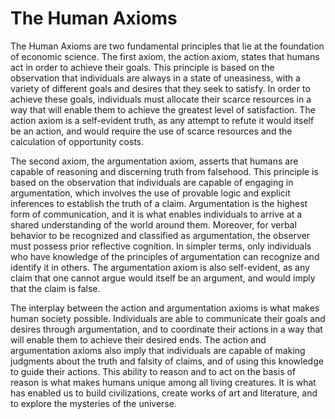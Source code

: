 # The Human Axioms

The Human Axioms are two fundamental principles that lie at the foundation of economic science. The first axiom, the action axiom, states that humans act in order to achieve their goals. This principle is based on the observation that individuals are always in a state of uneasiness, with a variety of different goals and desires that they seek to satisfy. In order to achieve these goals, individuals must allocate their scarce resources in a way that will enable them to achieve the greatest level of satisfaction. The action axiom is a self-evident truth, as any attempt to refute it would itself be an action, and would require the use of scarce resources and the calculation of opportunity costs.

The second axiom, the argumentation axiom, asserts that humans are capable of reasoning and discerning truth from falsehood. This principle is based on the observation that individuals are capable of engaging in argumentation, which involves the use of provable logic and explicit inferences to establish the truth of a claim. Argumentation is the highest form of communication, and it is what enables individuals to arrive at a shared understanding of the world around them. Moreover, for verbal behavior to be recognized and classified as argumentation, the observer must possess prior reflective cognition. In simpler terms, only individuals who have knowledge of the principles of argumentation can recognize and identify it in others. The argumentation axiom is also self-evident, as any claim that one cannot argue would itself be an argument, and would imply that the claim is false.

The interplay between the action and argumentation axioms is what makes human society possible. Individuals are able to communicate their goals and desires through argumentation, and to coordinate their actions in a way that will enable them to achieve their desired ends. The action and argumentation axioms also imply that individuals are capable of making judgments about the truth and falsity of claims, and of using this knowledge to guide their actions. This ability to reason and to act on the basis of reason is what makes humans unique among all living creatures. It is what has enabled us to build civilizations, create works of art and literature, and to explore the mysteries of the universe.
